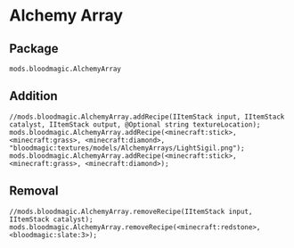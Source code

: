 # Alchemy Array

## Package
`mods.bloodmagic.AlchemyArray`

## Addition

```
//mods.bloodmagic.AlchemyArray.addRecipe(IItemStack input, IItemStack catalyst, IItemStack output, @Optional string textureLocation);
mods.bloodmagic.AlchemyArray.addRecipe(<minecraft:stick>, <minecraft:grass>, <minecraft:diamond>, "bloodmagic:textures/models/AlchemyArrays/LightSigil.png");
mods.bloodmagic.AlchemyArray.addRecipe(<minecraft:stick>, <minecraft:grass>, <minecraft:diamond>);
```

## Removal

```
//mods.bloodmagic.AlchemyArray.removeRecipe(IItemStack input, IItemStack catalyst);
mods.bloodmagic.AlchemyArray.removeRecipe(<minecraft:redstone>, <bloodmagic:slate:3>);
```
